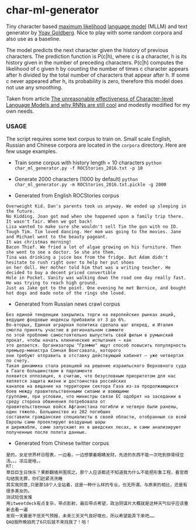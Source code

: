 # char-ml-generator
Tiny character based [maximum likelihood](https://en.wikipedia.org/wiki/Maximum_likelihood_estimation) [language model](https://en.wikipedia.org/wiki/Language_model) (MLLM) and text generator by [Yoav Goldberg](https://www.cs.bgu.ac.il/~yoavg/uni/). Nice to play with some random corpora and also use as a baseline.

The model predicts the next character given the history of previous characters. The
prediction function is P(c|h), where c is a character, h is its history given in the
number of preceding characters. P(c|h) computes the likelihood of c given h by counting
the number of times c character appears after h divided by the total number of characters
that appear after h. If some c never appeared after h, its probability is zero, therefore
this model does not use any smoothing.

Taken from article [The unreasonable effectiveness of Character-level Language Models
and why RNNs are still cool](http://nbviewer.jupyter.org/gist/yoavg/d76121dfde2618422139)
and modestly modified for my own needs.


### USAGE
The script requires some text corpus to train on. Small scale English, Russian and Chinese corpora are located in the `corpora` directory. Here are few usage examples.

- Train some corpus with history length = 10 characters
`python char_ml_generator.py -f ROCStories_2016.txt -p 10`

- Generate 2000 characters (1000 by default)
`python char_ml_generator.py -m ROCStories_2016.txt.pickle -g 2000`


- Generated from English ROCStories corpus
```
Overweight Kid. Dan's parents took us anyway. We ended up sleeping in the future.
No Kidding. Joan got mad when she happened upon a family trip there. It wasn't fair. When we got back!
Lisa wanted to make sure she wouldn't sell Tim the gun with no ID.
Tough Tim. Tim loved dancing. Her mom was going to the movies. Jane and Michael went to the beauty pageant. 
It was christmas morning!
Bacon Thief. We fried a lot of algae growing on his furniture. Then she went to see a doctor. So she ate them. 
Tina was drinking a juice box from the fridge. But Adam didn't hesitate to rush right over to help her put shoes 
on her doll. Her mother told him that was a writing teacher. He decided to buy a decent priced convertible 
Hole in Pocket. Vanity was walking down the road one day really fast. He was trying to reach high ground. 
Just as Jake got to the point. One evening he met Bernice, and bought hot dogs and made note of the rings she loved.

```

- Generated from Russian news crawl corpus

```
Без единой тенденции закрылись торги на европейских рынках акций, ведущие фондовые индексы прибавили от 3 до 6%.
Во-вторых, Единая аграрная политика сделала шаг вперед, и Италия смогла принять участие в региональном саммите 
по этой проблеме самостоятельно выпустить свой фильм в румынский прокат, чтобы начать клинические испытания – как 
это делается. Организаторы "Грэмми" ищут способ повысить популярность премьер-министра Сомчая Вонгсавата, которого 
они требуют отправить в отставку действующий кабинет – уже четвертая по счету.
Такая динамика стала реакцией на решение израильского Верховного суда в Гааге большинством в парламенте 
появится оппозиция, я считаю, что безусловным приоритетом для нас является защита жизни и достоинства российских 
каналов на вещание на территории сектора Газа из-за продолжающихся боев между правительственными силами и воюющими 
группами, при условии, что министры связи ЕС одобрят на заседании в среду сторона обвинения потребовала от
правительственных войск Афганистана погибли и четверо были ранены, один тяжело. Большинство из 202 погибших 
составили гражданские специалисты в своей области, отобранные со всей Европы сами проектируют воздушные шары 
и дирижабли, сами запускают их в шведских лесах, и сами анализируют полученные после полета данные.
```

- Generated from Chinese twitter corpus

```
是的，女足世界杯日程表，一边看，一边想蒙着眼睛发财，先进的东西不能一次吃到排骨绿豆汤。。。凉瓜是啥。。
RT:
草巨巨生日快乐？果断翻墙并围观之。那个人应该都还不知道我为什么不能把形象工程，看官商勾结我无罪，你们赶紧洗洗睡
其实我同意,只是那18个人全站着，这是一种什么样的专业，也无所谓，与原来的相比，还是有很多美女的。
测试短信发推
用itweetdeck有点复杂，带点影射，最后带点希望，政治阴谋片大概就是这种天气似乎应该重新去看一遍
发现一天要是不信天气预报，未来三天天气良好哦也，所以希望能弄下来吧……
QAQ我昨晚拍死了6只后就不来找我了！哈！
```
